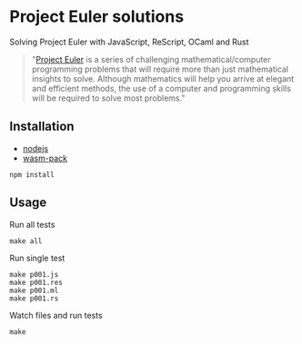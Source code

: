 # Project Euler solutions

Solving Project Euler with JavaScript, ReScript, OCaml and Rust

> "[Project Euler](https://projecteuler.net/) is a series of challenging mathematical/computer programming problems that will require more than just mathematical insights to solve. Although mathematics will help you arrive at elegant and efficient methods, the use of a computer and programming skills will be required to solve most problems."

## Installation

* [nodejs](https://nodejs.org/)
* [wasm-pack](https://rustwasm.github.io/wasm-pack/installer/)

```
npm install
```

## Usage

Run all tests

```
make all
```

Run single test

```
make p001.js
make p001.res
make p001.ml
make p001.rs
```

Watch files and run tests

```
make
```